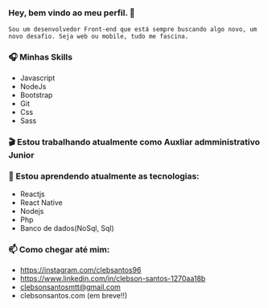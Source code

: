 ### Hey, bem vindo ao meu perfil.  👋

```
Sou um desenvolvedor Front-end que está sempre buscando algo novo, um novo desafio. Seja web ou mobile, tudo me fascina. 

```

### 🎧 Minhas Skills
- Javascript
- NodeJs
- Bootstrap 
- Git
- Css 
- Sass 

### 🎬 Estou trabalhando atualmente como Auxliar admministrativo Junior

###  💾 Estou aprendendo atualmente as tecnologias:
- Reactjs
- React Native
- Nodejs
- Php
- Banco de dados(NoSql, Sql)

### 📫 Como chegar até mim:
- https://instagram.com/clebsantos96
- https://www.linkedin.com/in/clebson-santos-1270aa18b
- clebsonsantosmtt@gmail.com
- clebsonsantos.com (em breve!!)





